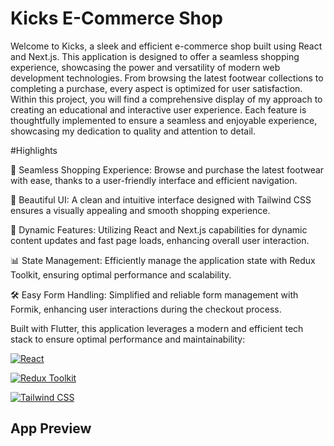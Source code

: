 # Kicks E-Commerce Shop

Welcome to Kicks, a sleek and efficient e-commerce shop built using React and Next.js. This application is designed to offer a seamless shopping experience, showcasing the power and versatility of modern web development technologies. From browsing the latest footwear collections to completing a purchase, every aspect is optimized for user satisfaction.
Within this project, you will find a comprehensive display of my approach to creating an educational and interactive user experience. Each feature is thoughtfully implemented to ensure a seamless and enjoyable experience, showcasing my dedication to quality and attention to detail.

#Highlights

🛒 Seamless Shopping Experience: Browse and purchase the latest footwear with ease, thanks to a user-friendly interface and efficient navigation.

🎨 Beautiful UI: A clean and intuitive interface designed with Tailwind CSS ensures a visually appealing and smooth shopping experience.

🚀 Dynamic Features: Utilizing React and Next.js capabilities for dynamic content updates and fast page loads, enhancing overall user interaction.

📊 State Management: Efficiently manage the application state with Redux Toolkit, ensuring optimal performance and scalability.

🛠️ Easy Form Handling: Simplified and reliable form management with Formik, enhancing user interactions during the checkout process.

Built with Flutter, this application leverages a modern and efficient tech stack to ensure optimal performance and maintainability:

[![React](https://img.shields.io/badge/React-gray?style=for-the-badge&logo=react&logoColor=61DAFB)](https://reactjs.org/)

[![Redux Toolkit](https://img.shields.io/badge/Redux_Toolkit-764ABC?style=for-the-badge&logo=redux&logoColor=white)](https://redux-toolkit.js.org/)

[![Tailwind CSS](https://img.shields.io/badge/Tailwind%20CSS-0F172A?style=for-the-badge&logo=tailwind-css&logoColor=white)](https://tailwindcss.com/)

## App Preview
